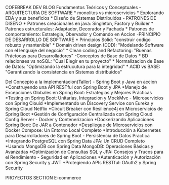 COFEBREAK DEV BLOG
Fundamentos Teóricos y Conceptuales
	-ARQUITECTURA DE SOFTWARE
		* monolitos vs microservicios
		* Explorando EDA y sus beneficios
		* Diseño de Sistemas Distribuidos
	- PATRONES DE DISEÑO
		* Patrones creacionales en java: Singleton, Factory y Builder
		* Patrones estructurales: Adaptador, Decorador y Fachada
		* Patrones de comportamiento: Estrategia, Obervador y Comando en Accion
	-PRINCIPIO DE DESARROLLO DE SOFTWARE
		* Principios Solid: 
			"construir codigo robusto y mantenible"
		* Domain driven design (DDD):
			"Modelando Software con el lenguaje  del negocio"
		* Clean coding and Refactoring:
			"Buenas Práctocas para Desarrolladores"
	-Conceptos de Base de Datos
		* BD relacionaes vs noSQL: 
			"Cual Elegir en tu proyecto"
		* Normalizacion de Base de Datos: 
			"Optimizando la estrucutura para la integridad"
		* ACID vs BASE:
			"Garantizando la consistencia en Sistemas distribuidos"

Del Concepto a la implementacion(Taller)
	- Spring Boot y Java en accion
		*Construyendo una API RESTful con Spring Boot y JPA
		*Manejo de Excepciones Globales en Spring Boot: Estrategias y Mejores Prácticas
		*Testing en Spring Boot: Unitarias, Integración y MockMvc
	- Microservicios con Spring Clouid
		*Implementando un Discovery Service con Eureka y Spring Cloud Netflix
		*Circuit Breaker con Resilience4j en Microservicios de Spring Boot
		*Gestión de Configuración Centralizada con Spring Cloud Config Server
	- Docker y Contenerizacion
		*Dockerizando Aplicaciones Spring Boot: De JAR a Contenedor
		*Despliegue de Microservicios con Docker Compose: Un Entorno Local Completo
		*Introducción a Kubernetes para Desarrolladores de Spring Boot
	- Persistencia de Datos Practica
		*Integrando PostgreSQL con Spring Data JPA: Un CRUD Completo
		*Usando MongoDB con Spring Data MongoDB: Operaciones Básicas y Avanzadas
		*Optimización de Consultas SQL y JPA: Consejos y Trucos para el Rendimiento
	- Seguridad en Aplicaciones 
		*Autenticación y Autorización con Spring Security y JWT
		*Protegiendo APIs RESTful: OAuth2 y Spring Security
		
		
PROYECTOS SECTION
	E-commerce